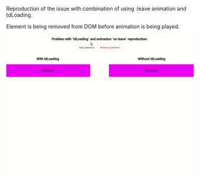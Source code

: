 Reproduction of the issue with combination of using :leave animation and tdLoading.

Element is being removed from DOM before animation is being played.

![](images/tdLoading.gif)